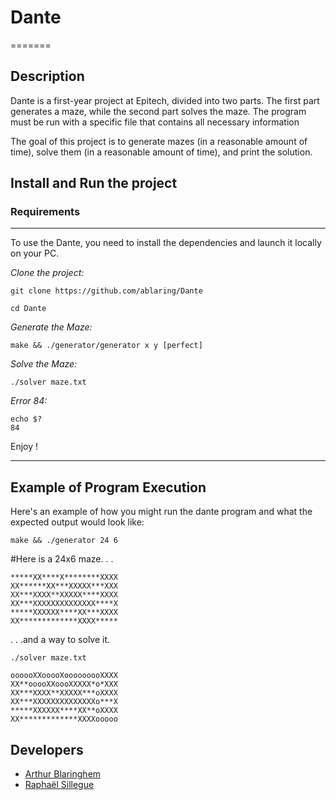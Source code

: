 # Dante
=======

## Description
Dante is a first-year project at Epitech, divided into two parts. The first part generates a maze, while the second part solves the maze. The program must be run with a specific file that contains all necessary information

The goal of this project is to generate mazes (in a reasonable amount of time), solve them (in a reasonable
amount of time), and print the solution.

## Install and Run the project
### Requirements
---
To use the Dante, you need to install the dependencies and launch it locally on your PC.

*Clone the project:*
```
git clone https://github.com/ablaring/Dante

cd Dante
```

*Generate the Maze:*
```
make && ./generator/generator x y [perfect]
```

*Solve the Maze:*
```
./solver maze.txt
```

*Error 84:*
```
echo $?
84
```

Enjoy !

---

## Example of Program Execution
Here's an example of how you might run the dante program and what the expected output would look like:

```
make && ./generator 24 6
```
#Here is a 24x6 maze. . .
```
*****XX****X********XXXX
XX******XX***XXXXX***XXX
XX***XXXX**XXXXX****XXXX
XX***XXXXXXXXXXXXXX****X
*****XXXXXX****XX***XXXX
XX*************XXXX*****
```
. . .and a way to solve it.

```
./solver maze.txt
```

```
oooooXXooooXooooooooXXXX
XX**ooooXXoooXXXXX*o*XXX
XX***XXXX**XXXXX***oXXXX
XX***XXXXXXXXXXXXXXo***X
*****XXXXXX****XX**oXXXX
XX*************XXXXooooo
```

## Developers
- [Arthur Blaringhem](https://github.com/ablaring)
- [Raphaël Sillegue](https://github.com/raaphh)
